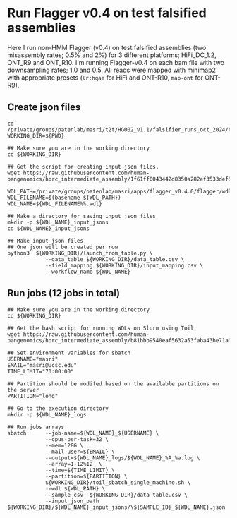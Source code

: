 # Run Flagger v0.4 on test falsified assemblies
Here I run non-HMM Flagger (v0.4) on test falsified assemblies (two misassembly rates; 0.5% and 2%) for 3 different platforms; HiFi_DC_1.2, ONT_R9 and ONT_R10. I'm running Flagger-v0.4 on each bam file with two downsampling rates; 1.0 and 0.5. All reads were mapped with minimap2 with appropriate presets (`lr:hqae` for HiFi and ONT-R10, `map-ont` for ONT-R9). 

## Create json files
```
cd /private/groups/patenlab/masri/t2t/HG002_v1.1/falsifier_runs_oct_2024/test/non_hmm_flagger
WORKING_DIR=${PWD}

## Make sure you are in the working directory
cd ${WORKING_DIR}

## Get the script for creating input json files.
wget https://raw.githubusercontent.com/human-pangenomics/hprc_intermediate_assembly/1f61ff0043442d8350a282ef3533def588bee8dc/hpc/launch_from_table.py

WDL_PATH=/private/groups/patenlab/masri/apps/flagger_v0.4.0/flagger/wdls/workflows/flagger_end_to_end.wdl
WDL_FILENAME=$(basename ${WDL_PATH})
WDL_NAME=${WDL_FILENAME%%.wdl}

## Make a directory for saving input json files
mkdir -p ${WDL_NAME}_input_jsons
cd ${WDL_NAME}_input_jsons

## Make input json files
## One json will be created per row
python3  ${WORKING_DIR}/launch_from_table.py \
            --data_table ${WORKING_DIR}/data_table.csv \
            --field_mapping ${WORKING_DIR}/input_mapping.csv \
            --workflow_name ${WDL_NAME}
```

## Run jobs (12 jobs in total)
```
## Make sure you are in the working directory
cd ${WORKING_DIR}

## Get the bash script for running WDLs on Slurm using Toil
wget https://raw.githubusercontent.com/human-pangenomics/hprc_intermediate_assembly/b81bbb9540eaf5632a53faba43be71a0974f14f6/hpc/toil_sbatch_single_machine.sh

## Set environment variables for sbatch
USERNAME="masri"
EMAIL="masri@ucsc.edu"
TIME_LIMIT="70:00:00"

## Partition should be modifed based on the available partitions on the server
PARTITION="long"

## Go to the execution directory
mkdir -p ${WDL_NAME}_logs

## Run jobs arrays
sbatch      --job-name=${WDL_NAME}_${USERNAME} \
            --cpus-per-task=32 \
            --mem=128G \
            --mail-user=${EMAIL} \
            --output=${WDL_NAME}_logs/${WDL_NAME}_%A_%a.log \
            --array=1-12%12  \
            --time=${TIME_LIMIT} \
            --partition=${PARTITION} \
            ${WORKING_DIR}/toil_sbatch_single_machine.sh \
            --wdl ${WDL_PATH} \
            --sample_csv  ${WORKING_DIR}/data_table.csv \
            --input_json_path ${WORKING_DIR}/${WDL_NAME}_input_jsons/\${SAMPLE_ID}_${WDL_NAME}.json
```
